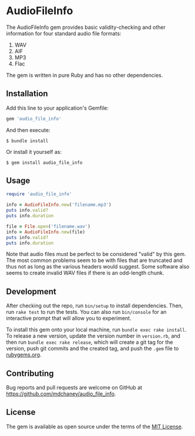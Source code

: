 # AudioFileInfo

The AudioFileInfo gem provides basic validity-checking and other
information for four standard audio file formats:

1. WAV
2. AIF
3. MP3
4. Flac

The gem is written in pure Ruby and has no other dependencies.

## Installation

Add this line to your application's Gemfile:

```ruby
gem 'audio_file_info'
```

And then execute:

    $ bundle install

Or install it yourself as:

    $ gem install audio_file_info

## Usage

```ruby
require 'audio_file_info'

info = AudioFileInfo.new('filename.mp3')
puts info.valid?
puts info.duration

file = File.open('filename.wav')
info = AudioFileInfo.new(file)
puts info.valid?
puts info.duration
```

Note that audio files must be perfect to be considered "valid" by this
gem.  The most common problems seem to be with files that are truncated
and thus not as long as the various headers would suggest.  Some
software also seems to create invalid WAV files if there is an
odd-length chunk.

## Development

After checking out the repo, run `bin/setup` to install dependencies. Then, run `rake test` to run the tests. You can also run `bin/console` for an interactive prompt that will allow you to experiment.

To install this gem onto your local machine, run `bundle exec rake install`. To release a new version, update the version number in `version.rb`, and then run `bundle exec rake release`, which will create a git tag for the version, push git commits and the created tag, and push the `.gem` file to [rubygems.org](https://rubygems.org).

## Contributing

Bug reports and pull requests are welcome on GitHub at
https://github.com/mdchaney/audio_file_info.

## License

The gem is available as open source under the terms of the [MIT License](https://opensource.org/licenses/MIT).
